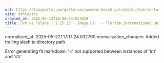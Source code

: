 ```yaml
---
url: https://fiusports.com/galleries/womens-beach-volleyball/bvb-vs-tulane-2-25-25/image-87/355/62640/
site: Athletics
crawled_at: 2025-05-13T10:04:43.024029
title: Bvb vs Tulane | 2.25.25 - Image 87:  - Florida International University
---
```

normalized_at: 2025-05-22T17:17:24.032790
normalization_changes: Added trailing slash to directory path

Error generating fit markdown: '<' not supported between instances of 'int' and 'str'